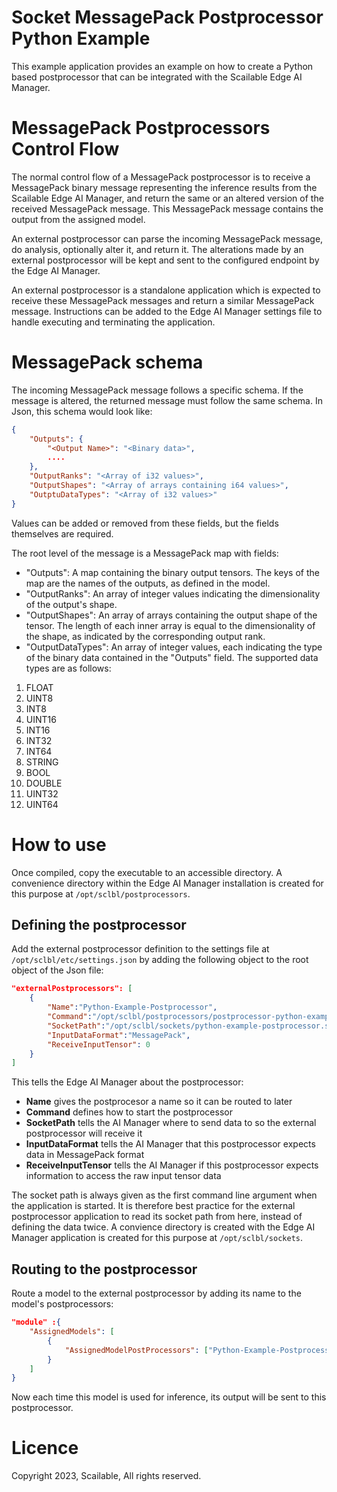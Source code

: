 Socket MessagePack Postprocessor Python Example
=========================

This example application provides an example on how to create a Python based postprocessor that can be integrated with the Scailable Edge AI Manager.

# MessagePack Postprocessors Control Flow

The normal control flow of a MessagePack postprocessor is to receive a MessagePack binary message representing the inference results from the Scailable Edge AI Manager, and return the same or an altered version of the received MessagePack message. This MessagePack message contains the output from the assigned model. 

An external postprocessor can parse the incoming MessagePack message, do analysis, optionally alter it, and return it. The alterations made by an external postprocessor will be kept and sent to the configured endpoint by the Edge AI Manager.

An external postprocessor is a standalone application which is expected to receive these MessagePack messages and return a similar MessagePack message. Instructions can be added to the Edge AI Manager settings file to handle executing and terminating the application.

# MessagePack schema

The incoming MessagePack message follows a specific schema. If the message is altered, the returned message must follow the same schema. In Json, this schema would look like:

```json
{
    "Outputs": {
        "<Output Name>": "<Binary data>",
        ....
    },
    "OutputRanks": "<Array of i32 values>",
    "OutputShapes": "<Array of arrays containing i64 values>",
    "OutptuDataTypes": "<Array of i32 values>"
}
```

Values can be added or removed from these fields, but the fields themselves are required.

The root level of the message is a MessagePack map with fields:
- "Outputs": A map containing the binary output tensors. The keys of the map are the names of the outputs, as defined in the model.
- "OutputRanks": An array of integer values indicating the dimensionality of the output's shape.
- "OutputShapes": An array of arrays containing the output shape of the tensor. The length of each inner array is equal to the dimensionality of the shape, as indicated by the corresponding output rank.
- "OutputDataTypes": An array of integer values, each indicating the type of the binary data contained in the "Outputs" field. The supported data types are as follows:

1. FLOAT
1. UINT8
1. INT8
1. UINT16
1. INT16
1. INT32
1. INT64
1. STRING
1. BOOL
1. DOUBLE
1. UINT32
1. UINT64

# How to use

Once compiled, copy the executable to an accessible directory. A convenience directory within the Edge AI Manager installation is created for this purpose at `/opt/sclbl/postprocessors`.

## Defining the postprocessor

Add the external postprocessor definition to the settings file at `/opt/sclbl/etc/settings.json` by adding the following object to the root object of the Json file:

``` json
"externalPostprocessors": [
    {
        "Name":"Python-Example-Postprocessor",
        "Command":"/opt/sclbl/postprocessors/postprocessor-python-example",
        "SocketPath":"/opt/sclbl/sockets/python-example-postprocessor.sock",
        "InputDataFormat":"MessagePack",
        "ReceiveInputTensor": 0
    }
]
```

This tells the Edge AI Manager about the postprocessor:
- **Name** gives the postprocesor a name so it can be routed to later
- **Command** defines how to start the postprocessor
- **SocketPath** tells the AI Manager where to send data to so the external postprocessor will receive it
- **InputDataFormat** tells the AI Manager that this postprocessor expects data in MessagePack format
- **ReceiveInputTensor** tells the AI Manager if this postprocessor expects information to access the raw input tensor data

The socket path is always given as the first command line argument when the application is started. It is therefore best practice for the external postprocessor application to read its socket path from here, instead of defining the data twice. A convience directory is created with the Edge AI Manager application is created for this purpose at `/opt/sclbl/sockets`.

## Routing to the postprocessor

Route a model to the external postprocessor by adding its name to the model's postprocessors:

```json
"module" :{
    "AssignedModels": [
        {
            "AssignedModelPostProcessors": ["Python-Example-Postprocessor"]
        }
    ]
}
```

Now each time this model is used for inference, its output will be sent to this postprocessor.


# Licence

Copyright 2023, Scailable, All rights reserved.